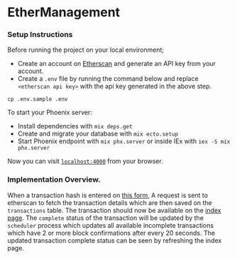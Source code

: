 # EtherManagement

### Setup Instructions
Before running the project on your local environment;
   
  * Create an account on [Etherscan](https://etherscan.io/) and generate an API key from your account.
  * Create a `.env` file by running the command below and replace `<etherscan api key>` with the api key generated in the above step.
  
  ``cp .env.sample .env``
  

To start your Phoenix server:

  * Install dependencies with `mix deps.get`
  * Create and migrate your database with `mix ecto.setup`
  * Start Phoenix endpoint with `mix phx.server` or inside IEx with `iex -S mix phx.server`

Now you can visit [`localhost:4000`](http://localhost:4000) from your browser.

### Implementation Overview.

When a transaction hash is entered on [this form](http://localhost:4000/ethers/new), A request is sent to etherscan to fetch the transaction details which are then saved on the `transactions` table. The transaction should now be available on the [index page](http://localhost:4000/). The `complete` status of the transaction will be updated by the `scheduler` process which updates all available incomplete transactions which have 2 or more block confirmations after every 20 seconds. The updated transaction complete status can be seen by refreshing the index page.

